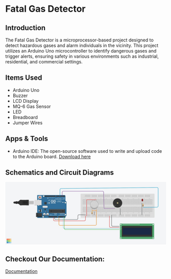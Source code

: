 # Fatal Gas Detector

## Introduction
The Fatal Gas Detector is a microprocessor-based project designed to detect hazardous gases and alarm individuals in the vicinity. This project utilizes an Arduino Uno microcontroller to identify dangerous gases and trigger alerts, ensuring safety in various environments such as industrial, residential, and commercial settings.

## Items Used
- Arduino Uno
- Buzzer
- LCD Display
- MQ-6 Gas Sensor
- LED
- Breadboard
- Jumper Wires

## Apps & Tools
- Arduino IDE: The open-source software used to write and upload code to the Arduino board. [Download here](https://www.arduino.cc/en/software)

## Schematics and Circuit Diagrams
![Schematic Diagram](Schematic%20Diagram.jpg)

## Checkout Our Documentation:
[Documentation](Documentation.pdf)
